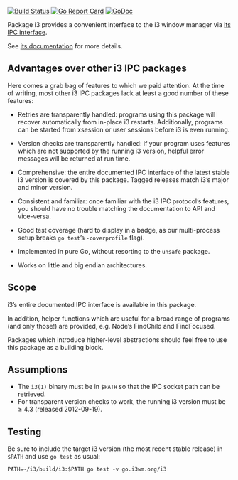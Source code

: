 [![Build Status](https://travis-ci.org/i3/go-i3.svg?branch=master)](https://travis-ci.org/i3/go-i3)
[![Go Report Card](https://goreportcard.com/badge/go.i3wm.org/i3)](https://goreportcard.com/report/go.i3wm.org/i3)
[![GoDoc](https://godoc.org/go.i3wm.org/i3?status.svg)](https://godoc.org/go.i3wm.org/i3)

Package i3 provides a convenient interface to the i3 window manager via [its IPC
interface](https://i3wm.org/docs/ipc.html).

See [its documentation](https://godoc.org/go.i3wm.org/i3) for more details.

## Advantages over other i3 IPC packages

Here comes a grab bag of features to which we paid attention. At the time of
writing, most other i3 IPC packages lack at least a good number of these
features:

* Retries are transparently handled: programs using this package will recover
  automatically from in-place i3 restarts. Additionally, programs can be started
  from xsession or user sessions before i3 is even running.

* Version checks are transparently handled: if your program uses features which
  are not supported by the running i3 version, helpful error messages will be
  returned at run time.

* Comprehensive: the entire documented IPC interface of the latest stable i3
  version is covered by this package. Tagged releases match i3’s major and minor
  version.

* Consistent and familiar: once familiar with the i3 IPC protocol’s features,
  you should have no trouble matching the documentation to API and vice-versa.

* Good test coverage (hard to display in a badge, as our multi-process setup
  breaks `go test`’s `-coverprofile` flag).

* Implemented in pure Go, without resorting to the `unsafe` package.

* Works on little and big endian architectures.

## Scope

i3’s entire documented IPC interface is available in this package.

In addition, helper functions which are useful for a broad range of programs
(and only those!) are provided, e.g. Node’s FindChild and FindFocused.

Packages which introduce higher-level abstractions should feel free to use this
package as a building block.

## Assumptions

* The `i3(1)` binary must be in `$PATH` so that the IPC socket path can be retrieved.
* For transparent version checks to work, the running i3 version must be ≥ 4.3 (released 2012-09-19).

## Testing

Be sure to include the target i3 version (the most recent stable release) in
`$PATH` and use `go test` as usual:

```shell
PATH=~/i3/build/i3:$PATH go test -v go.i3wm.org/i3
```
